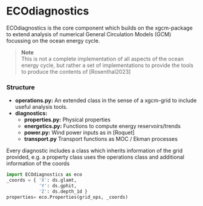 # **ECOdiagnostics**

ECOdiagnostics is the core component which builds on the xgcm-package to extend analysis of numerical General Circulation Models (GCM) focussing on the ocean energy cycle.

>  **Note**   
This is not a complete implementation of all aspects of the ocean energy cycle, but rather a set of implementations to provide the tools to produce the contents of [Rosenthal2023]

### Structure

- **operations.py:** An extended class in the sense of a xgcm-grid to include useful analysis tools.
- **diagnostics:** 
  - **properties.py:** Physical properties
  - **energetics.py:** Functions to compute energy reservoirs/trends
  - **power.py:** Wind power inputs as in [Roquet]
  - **transport.py** Transport functions as MOC / Ekman processes

Every diagnostic includes a class which inherits information of the grid provided, e.g. a property class uses the operations class and additional information of the coords

``` python
import ECOdiagnostics as eco
_coords = { 'X': ds.glamt,
            'Y': ds.gphit, 
            'Z': ds.depth_1d }
properties= eco.Properties(grid_ops, _coords)
```
